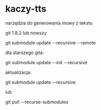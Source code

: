 # kaczy-tts

narzędzia do generowania mowy z tekstu

git 1.8.2 lub nowszy

git submodule update --recursive --remote

dla starszego gita:

git submodule update --init --recursive

aktualizacja:

git submodule update --recursive

lub

git pull --recurse-submodules
